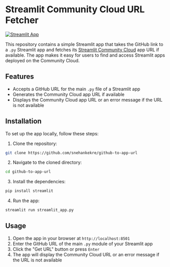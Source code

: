 # Streamlit Community Cloud URL Fetcher

[![Streamlit App](https://static.streamlit.io/badges/streamlit_badge_black_white.svg)](https://gh-to-st-url.streamlit.app/)

This repository contains a simple Streamlit app that takes the GitHub link to a `.py` Streamlit app and fetches its [Streamlit Community Cloud](https://streamlit.io/cloud) app URL if available. The app makes it easy for users to find and access Streamlit apps deployed on the Community Cloud.

## Features

- Accepts a GitHub URL for the main `.py` file of a Streamlit app
- Generates the Community Cloud app URL if available
- Displays the Community Cloud app URL or an error message if the URL is not available

## Installation

To set up the app locally, follow these steps:

1. Clone the repository:

```sh
git clone https://github.com/snehankekre/github-to-app-url
```

2. Navigate to the cloned directory:

```sh
cd github-to-app-url
```

3. Install the dependencies:

```sh
pip install streamlit
```

4. Run the app:

```sh
streamlit run streamlit_app.py
```

## Usage

1. Open the app in your browser at `http://localhost:8501`
2. Enter the GitHub URL of the main `.py` module of your Streamlit app
3. Click the "Get URL" button or press `Enter`
4. The app will display the Community Cloud URL or an error message if the URL is not available
